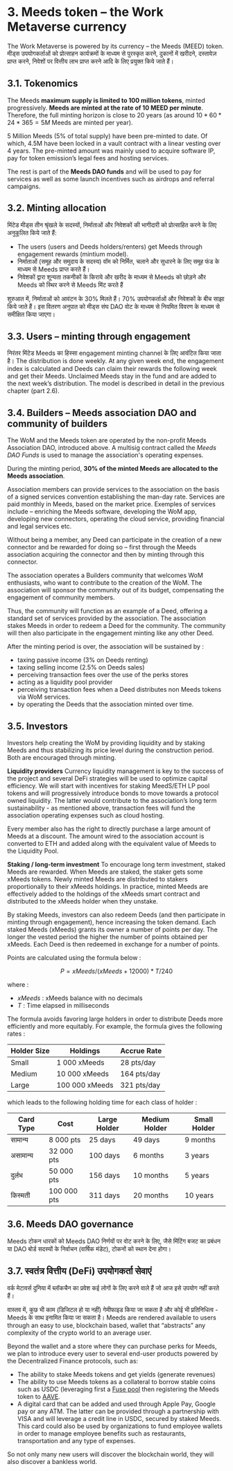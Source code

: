 # 3. Meeds token – the Work Metaverse currency

The Work Metaverse is powered by its currency – the Meeds (MEED) token. मीड्स उपयोगकर्ताओं को प्रोत्साहन कार्यक्रमों के माध्यम से पुरस्कृत करने, दुकानों में खरीदने, दस्तावेज़ प्राप्त करने, निवेशों पर वित्तीय लाभ प्राप्त करने आदि के लिए प्रयुक्त किये जाते हैं।

## 3.1. Tokenomics

The Meeds **maximum supply is limited to 100 million tokens**, minted progressively. **Meeds are minted at the rate of 10 MEED per minute**. Therefore, the full minting horizon is close to 20 years (as around $10*60*24*365 = 5M$ Meeds are minted per year).

5 Million Meeds (5% of total supply) have been pre-minted to date. Of which, 4.5M have been locked in a vault contract with a linear vesting over 4 years. The pre-minted amount was mainly used to acquire software IP, pay for token emission’s legal fees and hosting services.

The rest is part of the __Meeds DAO funds__ and will be used to pay for services as well as some launch incentives such as airdrops and referral campaigns.


## 3.2. Minting allocation

मिंटेड मीड्स तीन श्रृंखले के सदस्यों, निर्माताओं और निवेशकों की भागीदारी को प्रोत्साहित करने के लिए अनुकूलित किये जाते हैं:

- The users (users and Deeds holders/renters) get Meeds through engagement rewards (mintium model).
- निर्माताओं (समूह और समुदाय के सदस्य) वॉम को निर्मित, चलाने और सुधारने के लिए समूह फंड के माध्यम से Meeds प्राप्त करते हैं।
- निवेशकों द्वारा शून्यता तकनीकों के किराये और खरीद के माध्यम से Meeds को छोड़ने और Meeds को स्थिर करने से Meeds मिंट करते हैं

शुरुआत में, निर्माताओं को आवंटन के 30% मिलते हैं। 70% उपयोगकर्ताओं और निवेशकों के बीच साझा किये जाते हैं। इस वितरण अनुपात को मीड्स संघ DAO वोट के माध्यम से नियमित विवरण के माध्यम से समीक्षित किया जाएगा।

## 3.3. Users – minting through engagement

निरंतर मिंटेड Meeds का हिस्सा engagement minting channel के लिए आवंटित किया जाता है। The distribution is done weekly. At any given week end, the engagement index is calculated and Deeds can claim their rewards the following week and get their Meeds. Unclaimed Meeds stay in the fund and are added to the next week’s distribution. The model is described in detail in the previous chapter (part 2.6).

## 3.4. Builders – Meeds association DAO and community of builders

The WoM and the Meeds token are operated by the non-profit Meeds Association DAO, introduced above. A multisig contract called the _Meeds DAO Funds_ is used to manage the association's operating expenses.

During the minting period, **30% of the minted Meeds are allocated to the Meeds association**.

Association members can provide services to the association on the basis of a signed services convention establishing the man-day rate. Services are paid monthly in Meeds, based on the market price. Exemples of services include – enriching the Meeds software, developing the WoM app, developing new connectors, operating the cloud service, providing financial and legal services etc.

Without being a member, any Deed can participate in the creation of a new connector and be rewarded for doing so – first through the Meeds association acquiring the connector and then by minting through this connector.

The association operates a Builders community that welcomes WoM enthusiasts, who want to contribute to the creation of the WoM. The association will sponsor the community out of its budget, compensating the engagement of community members.

Thus, the community will function as an example of a Deed, offering a standard set of services provided by the association. The association stakes Meeds in order to redeem a Deed for the community. The community will then also participate in the engagement minting like any other Deed.

After the minting period is over, the association will be sustained by :

- taxing passive income (3% on Deeds renting)
- taxing selling income (2.5% on Deeds sales)
- perceiving transaction fees over the use of the perks stores
- acting as a liquidity pool provider
- perceiving transaction fees when a Deed distributes non Meeds tokens via WoM services.
- by operating the Deeds that the association minted over time.


## 3.5. Investors

Investors help creating the WoM by providing liquidity and by staking Meeds and thus stabilizing its price level during the construction period. Both are encouraged through minting.

**Liquidity providers** Currency liquidity management is key to the success of the project and several DeFi strategies will be used to optimize capital efficiency. We will start with incentives for staking MeedS/ETH LP pool tokens and will progressively introduce bonds to move towards a protocol owned liquidity. The latter would contribute to the association’s long term sustainability - as mentioned above, transaction fees will fund the association operating expenses such as cloud hosting.

Every member also has the right to directly purchase a large amount of Meeds at a discount. The amount wired to the association account is converted to ETH and added along with the equivalent value of Meeds to the Liquidity Pool.

**Staking / long-term investment** To encourage long term investment, staked Meeds are rewarded. When Meeds are staked, the staker gets some xMeeds tokens. Newly minted Meeds are distributed to stakers proportionally to their xMeeds holdings. In practice, minted Meeds are effectively added to the holdings of the xMeeds smart contract and distributed to the xMeeds holder when they unstake.

By staking Meeds, investors can also redeem Deeds (and then participate in minting through engagement), hence increasing the token demand. Each staked Meeds (xMeeds) grants its owner a number of points per day. The longer the vested period the higher the number of points obtained per xMeeds. Each Deed is then redeemed in exchange for a number of points.

Points are calculated using the formula below :

 $$ P = xMeeds / (xMeeds + 12000) * T / 240 $$

 where :

- $xMeeds$ : xMeeds balance  with no decimals
- $T$ : Time elapsed in milliseconds

The formula avoids favoring large holders in order to distribute Deeds more efficiently and more equitably. For example, the formula gives the following rates :

| **Holder Size** | **Holdings**   | **Accrue Rate** |
| --------------- | -------------- | --------------- |
| Small           | 1 000 xMeeds   | 28 pts/day      |
| Medium          | 10 000 xMeeds  | 164 pts/day     |
| Large           | 100 000 xMeeds | 321 pts/day     |


which leads to the following holding time for each class of holder :

| **Card Type** | **Cost**    | **Large Holder** | **Medium Holder** | **Small Holder** |
| ------------- | ----------- | ---------------- | ----------------- | ---------------- |
| सामान्य       | 8 000 pts   | 25 days          | 49 days           | 9 months         |
| असामान्य      | 32 000 pts  | 100 days         | 6 months          | 3 years          |
| दुर्लभ        | 50 000 pts  | 156 days         | 10 months         | 5 years          |
| किस्मती       | 100 000 pts | 311 days         | 20 months         | 10 years         |

## 3.6. Meeds DAO governance

Meeds टोकन धारकों को Meeds DAO निर्णयों पर वोट करने के लिए, जैसे मिंटिंग बजट का प्रबंधन या DAO बोर्ड सदस्यों के निर्वाचन (वार्षिक मंडेट), टोकनों को स्थान देना होगा।

## 3.7. स्वतंत्र वित्तीय (DeFi) उपयोगकर्ता सेवाएं

वर्क मेटावर्स दुनिया में ब्लॉकचैन का प्रवेश कई लोगों के लिए करने वाले हैं जो आज इसे उपयोग नहीं करते हैं।

वास्तव में, कुछ भी काम (डिजिटल हो या नहीं) गेमीफाइड किया जा सकता है और कोई भी प्रतिनिधित्व - Meeds के साथ इनामित किया जा सकता है। Meeds are rendered available to users through an easy to use, blockchain based, wallet that “abstracts” any complexity of the crypto world to an average user.

Beyond the wallet and a store where they can purchase perks for Meeds, we plan to introduce every user to several end-user products powered by the Decentralized Finance protocols, such as:

- The ability to stake Meeds tokens and get yields (generate revenues)
- The ability to use Meeds tokens as a collateral to borrow stable coins such as USDC (leveraging first a [Fuse pool](https://app.rari.capital/fuse) then registering the Meeds token to [AAVE](https://aave.com/).
- A digital card that can be added and used through Apple Pay, Google pay or any ATM. The latter can be provided through a partnership with VISA and will leverage a credit line in USDC, secured by staked Meeds. This card could also be used by organizations to fund employee wallets in order to manage employee benefits such as restaurants, transportation and any type of expenses.

So not only many new users will discover the blockchain world, they will also discover a bankless world.

 
